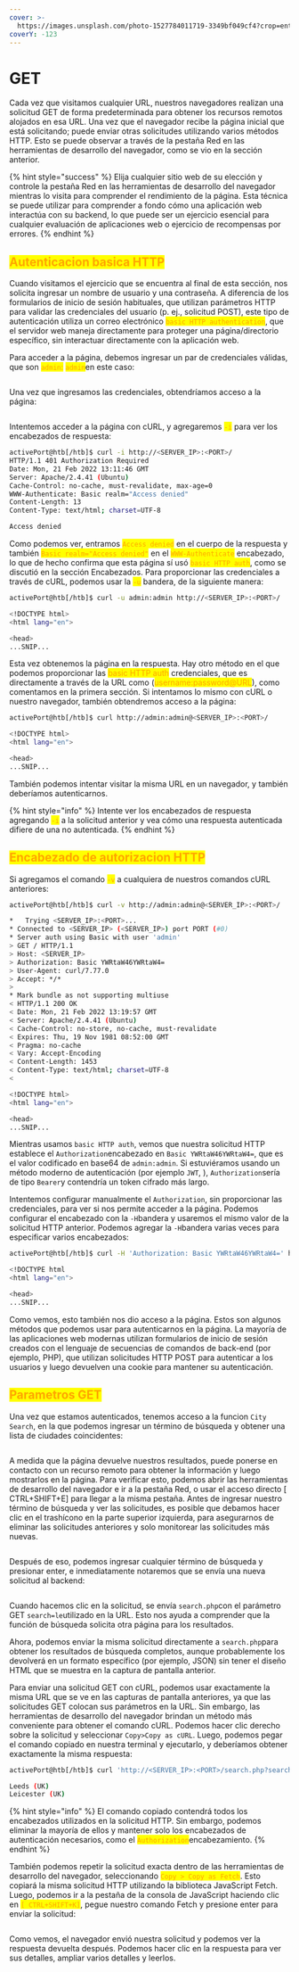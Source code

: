```yaml
---
cover: >-
  https://images.unsplash.com/photo-1527784011719-3349bf049cf4?crop=entropy&cs=tinysrgb&fm=jpg&ixid=MnwxOTcwMjR8MHwxfHNlYXJjaHw2fHxnZXR8ZW58MHx8fHwxNjc4NTYyODE3&ixlib=rb-4.0.3&q=80
coverY: -123
---
```


# GET

Cada vez que visitamos cualquier URL, nuestros navegadores realizan una solicitud GET de forma predeterminada para obtener los recursos remotos alojados en esa URL. Una vez que el navegador recibe la página inicial que está solicitando; puede enviar otras solicitudes utilizando varios métodos HTTP. Esto se puede observar a través de la pestaña Red en las herramientas de desarrollo del navegador, como se vio en la sección anterior.

{% hint style="success" %}
Elija cualquier sitio web de su elección y controle la pestaña Red en las herramientas de desarrollo del navegador mientras lo visita para comprender el rendimiento de la página. Esta técnica se puede utilizar para comprender a fondo cómo una aplicación web interactúa con su backend, lo que puede ser un ejercicio esencial para cualquier evaluación de aplicaciones web o ejercicio de recompensas por errores.
{% endhint %}

## <mark style="color:orange;"></mark>

## <mark style="color:orange;">Autenticacion basica HTTP</mark>

Cuando visitamos el ejercicio que se encuentra al final de esta sección, nos solicita ingresar un nombre de usuario y una contraseña. A diferencia de los formularios de inicio de sesión habituales, que utilizan parámetros HTTP para validar las credenciales del usuario (p. ej., solicitud POST), este tipo de autenticación utiliza un correo electrónico <mark style="color:orange;">`basic HTTP authentication`</mark>, que el servidor web maneja directamente para proteger una página/directorio específico, sin interactuar directamente con la aplicación web.

Para acceder a la página, debemos ingresar un par de credenciales válidas, que son <mark style="color:orange;">`admin`</mark><mark style="color:orange;">:</mark> <mark style="color:orange;"></mark><mark style="color:orange;">`admin`</mark>en este caso:

<figure><img src="../../../.gitbook/assets/image (1) (2).jpeg" alt=""><figcaption></figcaption></figure>

Una vez que ingresamos las credenciales, obtendríamos acceso a la página:

<figure><img src="../../../.gitbook/assets/image (6).jpeg" alt=""><figcaption></figcaption></figure>

Intentemos acceder a la página con cURL, y agregaremos <mark style="color:orange;">`-i`</mark> para ver los encabezados de respuesta:

```bash
activePort@htb[/htb]$ curl -i http://<SERVER_IP>:<PORT>/
HTTP/1.1 401 Authorization Required
Date: Mon, 21 Feb 2022 13:11:46 GMT
Server: Apache/2.4.41 (Ubuntu)
Cache-Control: no-cache, must-revalidate, max-age=0
WWW-Authenticate: Basic realm="Access denied"
Content-Length: 13
Content-Type: text/html; charset=UTF-8

Access denied
```

Como podemos ver, entramos <mark style="color:orange;">`Access denied`</mark> en el cuerpo de la respuesta y también <mark style="color:orange;">`Basic realm="Access denied"`</mark> en el <mark style="color:orange;">`WWW-Authenticate`</mark> encabezado, lo que de hecho confirma que esta página sí usó <mark style="color:orange;">`basic HTTP auth`</mark>, como se discutió en la sección Encabezados. Para proporcionar las credenciales a través de cURL, podemos usar la <mark style="color:orange;">`-u`</mark> bandera, de la siguiente manera:

```bash
activePort@htb[/htb]$ curl -u admin:admin http://<SERVER_IP>:<PORT>/

<!DOCTYPE html>
<html lang="en">

<head>
...SNIP...
```

Esta vez obtenemos la página en la respuesta. Hay otro método en el que podemos proporcionar las <mark style="color:orange;">basic HTTP auth</mark> credenciales, que es directamente a través de la URL como (<mark style="color:orange;">username:password@URL</mark>), como comentamos en la primera sección. Si intentamos lo mismo con cURL o nuestro navegador, también obtendremos acceso a la página:

```bash
activePort@htb[/htb]$ curl http://admin:admin@<SERVER_IP>:<PORT>/

<!DOCTYPE html>
<html lang="en">

<head>
...SNIP...
```

También podemos intentar visitar la misma URL en un navegador, y también deberíamos autenticarnos.

{% hint style="info" %}
Intente ver los encabezados de respuesta agregando <mark style="color:orange;">`-i`</mark> a la solicitud anterior y vea cómo una respuesta autenticada difiere de una no autenticada.
{% endhint %}



## <mark style="color:orange;">Encabezado de autorizacion HTTP</mark>

Si agregamos el comando <mark style="color:orange;">`-v`</mark> a cualquiera de nuestros comandos cURL anteriores:

```bash
activePort@htb[/htb]$ curl -v http://admin:admin@<SERVER_IP>:<PORT>/

*   Trying <SERVER_IP>:<PORT>...
* Connected to <SERVER_IP> (<SERVER_IP>) port PORT (#0)
* Server auth using Basic with user 'admin'
> GET / HTTP/1.1
> Host: <SERVER_IP>
> Authorization: Basic YWRtaW46YWRtaW4=
> User-Agent: curl/7.77.0
> Accept: */*
> 
* Mark bundle as not supporting multiuse
< HTTP/1.1 200 OK
< Date: Mon, 21 Feb 2022 13:19:57 GMT
< Server: Apache/2.4.41 (Ubuntu)
< Cache-Control: no-store, no-cache, must-revalidate
< Expires: Thu, 19 Nov 1981 08:52:00 GMT
< Pragma: no-cache
< Vary: Accept-Encoding
< Content-Length: 1453
< Content-Type: text/html; charset=UTF-8
< 

<!DOCTYPE html>
<html lang="en">

<head>
...SNIP...
```

Mientras usamos `basic HTTP auth`, vemos que nuestra solicitud HTTP establece el `Authorization`encabezado en `Basic YWRtaW46YWRtaW4=`, que es el valor codificado en base64 de `admin:admin`. Si estuviéramos usando un método moderno de autenticación (por ejemplo `JWT`, ), `Authorization`sería de tipo `Bearer`y contendría un token cifrado más largo.

Intentemos configurar manualmente el `Authorization`, sin proporcionar las credenciales, para ver si nos permite acceder a la página. Podemos configurar el encabezado con la `-H`bandera y usaremos el mismo valor de la solicitud HTTP anterior. Podemos agregar la `-H`bandera varias veces para especificar varios encabezados:

```bash
activePort@htb[/htb]$ curl -H 'Authorization: Basic YWRtaW46YWRtaW4=' http://<SERVER_IP>:<PORT>/

<!DOCTYPE html
<html lang="en">

<head>
...SNIP...
```

Como vemos, esto también nos dio acceso a la página. Estos son algunos métodos que podemos usar para autenticarnos en la página. La mayoría de las aplicaciones web modernas utilizan formularios de inicio de sesión creados con el lenguaje de secuencias de comandos de back-end (por ejemplo, PHP), que utilizan solicitudes HTTP POST para autenticar a los usuarios y luego devuelven una cookie para mantener su autenticación.



## <mark style="color:orange;">Parametros GET</mark>

Una vez que estamos autenticados, tenemos acceso a la funcion `City Search`, en la que podemos ingresar un término de búsqueda y obtener una lista de ciudades coincidentes:

<figure><img src="../../../.gitbook/assets/image (6).jpeg" alt=""><figcaption></figcaption></figure>

A medida que la página devuelve nuestros resultados, puede ponerse en contacto con un recurso remoto para obtener la información y luego mostrarlos en la página. Para verificar esto, podemos abrir las herramientas de desarrollo del navegador e ir a la pestaña Red, o usar el acceso directo \[ CTRL+SHIFT+E] para llegar a la misma pestaña. Antes de ingresar nuestro término de búsqueda y ver las solicitudes, es posible que debamos hacer clic en el trashícono en la parte superior izquierda, para asegurarnos de eliminar las solicitudes anteriores y solo monitorear las solicitudes más nuevas.

<figure><img src="../../../.gitbook/assets/image (1).jpg" alt=""><figcaption></figcaption></figure>

Después de eso, podemos ingresar cualquier término de búsqueda y presionar enter, e inmediatamente notaremos que se envía una nueva solicitud al backend:

<figure><img src="../../../.gitbook/assets/image (5).jpeg" alt=""><figcaption></figcaption></figure>

Cuando hacemos clic en la solicitud, se envía `search.php`con el parámetro GET `search=le`utilizado en la URL. Esto nos ayuda a comprender que la función de búsqueda solicita otra página para los resultados.

Ahora, podemos enviar la misma solicitud directamente a `search.php`para obtener los resultados de búsqueda completos, aunque probablemente los devolverá en un formato específico (por ejemplo, JSON) sin tener el diseño HTML que se muestra en la captura de pantalla anterior.

Para enviar una solicitud GET con cURL, podemos usar exactamente la misma URL que se ve en las capturas de pantalla anteriores, ya que las solicitudes GET colocan sus parámetros en la URL. Sin embargo, las herramientas de desarrollo del navegador brindan un método más conveniente para obtener el comando cURL. Podemos hacer clic derecho sobre la solicitud y seleccionar `Copy>Copy as cURL`. Luego, podemos pegar el comando copiado en nuestra terminal y ejecutarlo, y deberíamos obtener exactamente la misma respuesta:

```bash
activePort@htb[/htb]$ curl 'http://<SERVER_IP>:<PORT>/search.php?search=le' -H 'Authorization: Basic YWRtaW46YWRtaW4='

Leeds (UK)
Leicester (UK)
```

{% hint style="info" %}
El comando copiado contendrá todos los encabezados utilizados en la solicitud HTTP. Sin embargo, podemos eliminar la mayoría de ellos y mantener solo los encabezados de autenticación necesarios, como el <mark style="color:orange;">`Authorization`</mark>encabezamiento.
{% endhint %}

También podemos repetir la solicitud exacta dentro de las herramientas de desarrollo del navegador, seleccionando <mark style="color:orange;">`Copy > Copy as Fetch`</mark>. Esto copiará la misma solicitud HTTP utilizando la biblioteca JavaScript Fetch. Luego, podemos ir a la pestaña de la consola de JavaScript haciendo clic en <mark style="color:orange;">`[ CTRL+SHIFT+K]`</mark>, pegue nuestro comando Fetch y presione enter para enviar la solicitud:

<figure><img src="../../../.gitbook/assets/image (3).jpeg" alt=""><figcaption></figcaption></figure>

Como vemos, el navegador envió nuestra solicitud y podemos ver la respuesta devuelta después. Podemos hacer clic en la respuesta para ver sus detalles, ampliar varios detalles y leerlos.
